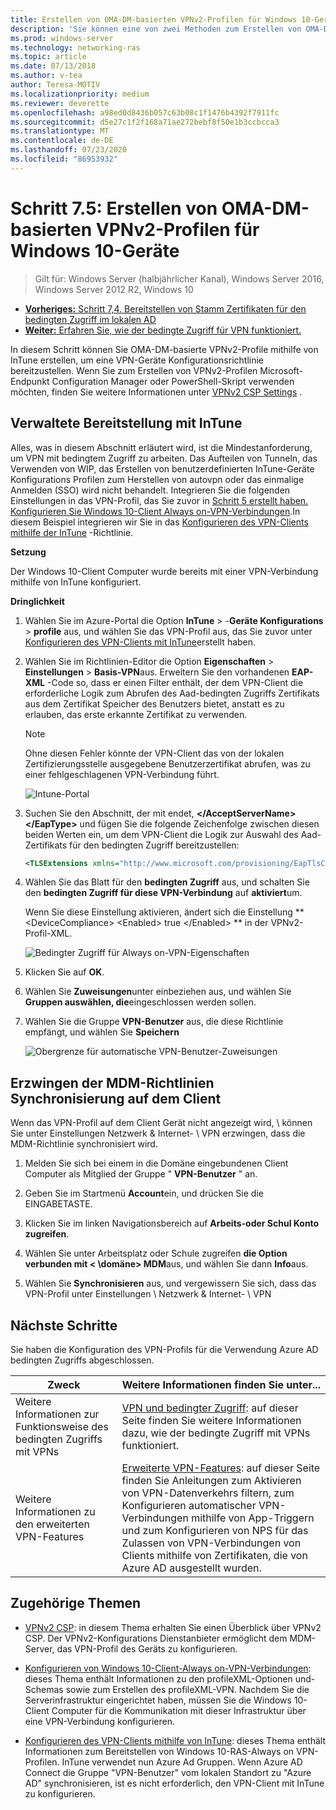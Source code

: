 ```yaml
---
title: Erstellen von OMA-DM-basierten VPNv2-Profilen für Windows 10-Geräte
description: 'Sie können eine von zwei Methoden zum Erstellen von OMA-DM-basierten VPNv2-Profilen verwenden. '
ms.prod: windows-server
ms.technology: networking-ras
ms.topic: article
ms.date: 07/13/2018
ms.author: v-tea
author: Teresa-MOTIV
ms.localizationpriority: medium
ms.reviewer: deverette
ms.openlocfilehash: a98ed0d8436b057c63b08c1f1476b4392f7911fc
ms.sourcegitcommit: d5e27c1f2f168a71ae272bebf8f50e1b3ccbcca3
ms.translationtype: MT
ms.contentlocale: de-DE
ms.lasthandoff: 07/23/2020
ms.locfileid: "86953932"
---
```

# <a name="step-75-create-oma-dm-based-vpnv2-profiles-to-windows-10-devices"></a>Schritt 7.5: Erstellen von OMA-DM-basierten VPNv2-Profilen für Windows 10-Geräte

>Gilt für: Windows Server (halbjährlicher Kanal), Windows Server 2016, Windows Server 2012 R2, Windows 10

- [**Vorheriges:** Schritt 7,4. Bereitstellen von Stamm Zertifikaten für den bedingten Zugriff im lokalen AD](vpn-deploy-cond-access-root-cert-to-on-premise-ad.md)
- [**Weiter:** Erfahren Sie, wie der bedingte Zugriff für VPN funktioniert.](/windows/access-protection/vpn/vpn-conditional-access)

In diesem Schritt können Sie OMA-DM-basierte VPNv2-Profile mithilfe von InTune erstellen, um eine VPN-Geräte Konfigurationsrichtlinie bereitzustellen. Wenn Sie zum Erstellen von VPNv2-Profilen Microsoft-Endpunkt Configuration Manager oder PowerShell-Skript verwenden möchten, finden Sie weitere Informationen unter [VPNv2 CSP Settings](/windows/client-management/mdm/vpnv2-csp) . 

## <a name="managed-deployment-using-intune"></a>Verwaltete Bereitstellung mit InTune

Alles, was in diesem Abschnitt erläutert wird, ist die Mindestanforderung, um VPN mit bedingtem Zugriff zu arbeiten. Das Aufteilen von Tunneln, das Verwenden von WIP, das Erstellen von benutzerdefinierten InTune-Geräte Konfigurations Profilen zum Herstellen von autovpn oder das einmalige Anmelden (SSO) wird nicht behandelt. Integrieren Sie die folgenden Einstellungen in das VPN-Profil, das Sie zuvor in [Schritt 5 erstellt haben. Konfigurieren Sie Windows 10-Client Always on-VPN-Verbindungen](always-on-vpn/deploy/vpn-deploy-client-vpn-connections.md).In diesem Beispiel integrieren wir Sie in das [Konfigurieren des VPN-Clients mithilfe der InTune](always-on-vpn/deploy/vpn-deploy-client-vpn-connections.md#configure-the-vpn-client-by-using-intune) -Richtlinie. 

**Setzung**

Der Windows 10-Client Computer wurde bereits mit einer VPN-Verbindung mithilfe von InTune konfiguriert.   


**Dringlichkeit**

1. Wählen Sie im Azure-Portal die Option **InTune**  >  -**Geräte Konfigurations**  >  **profile** aus, und wählen Sie das VPN-Profil aus, das Sie zuvor unter [Konfigurieren des VPN-Clients mit InTune](always-on-vpn/deploy/vpn-deploy-client-vpn-connections.md#configure-the-vpn-client-by-using-intune)erstellt haben.
    
2. Wählen Sie im Richtlinien-Editor die Option **Eigenschaften**  >  **Einstellungen**  >  **Basis-VPN**aus. Erweitern Sie den vorhandenen **EAP-XML** -Code so, dass er einen Filter enthält, der dem VPN-Client die erforderliche Logik zum Abrufen des Aad-bedingten Zugriffs Zertifikats aus dem Zertifikat Speicher des Benutzers bietet, anstatt es zu erlauben, das erste erkannte Zertifikat zu verwenden.

    >[!NOTE]
    >Ohne diesen Fehler könnte der VPN-Client das von der lokalen Zertifizierungsstelle ausgegebene Benutzerzertifikat abrufen, was zu einer fehlgeschlagenen VPN-Verbindung führt.

    ![Intune-Portal](../../media/Always-On-Vpn/intune-eap-xml.png)

3. Suchen Sie den Abschnitt, der mit endet, **\</AcceptServerName>\</EapType>** und fügen Sie die folgende Zeichenfolge zwischen diesen beiden Werten ein, um dem VPN-Client die Logik zur Auswahl des Aad-Zertifikats für den bedingten Zugriff bereitzustellen:

    ```XML
    <TLSExtensions xmlns="http://www.microsoft.com/provisioning/EapTlsConnectionPropertiesV2"><FilteringInfo xmlns="http://www.microsoft.com/provisioning/EapTlsConnectionPropertiesV3"><EKUMapping><EKUMap><EKUName>AAD Conditional Access</EKUName><EKUOID>1.3.6.1.4.1.311.87</EKUOID></EKUMap></EKUMapping><ClientAuthEKUList Enabled="true"><EKUMapInList><EKUName>AAD Conditional Access</EKUName></EKUMapInList></ClientAuthEKUList></FilteringInfo></TLSExtensions>
    ```

4. Wählen Sie das Blatt für den **bedingten Zugriff** aus, und schalten Sie den **bedingten Zugriff für diese VPN-Verbindung** auf **aktiviert**um.
   
   Wenn Sie diese Einstellung aktivieren, ändert sich die Einstellung ** \<DeviceCompliance> \<Enabled> true \</Enabled> ** in der VPNv2-Profil-XML.

    ![Bedingter Zugriff für Always on-VPN-Eigenschaften](../../media/Always-On-Vpn/vpn-conditional-access-azure-ad.png)

5. Klicken Sie auf **OK**.

6. Wählen Sie **Zuweisungen**unter einbeziehen aus, und wählen Sie **Gruppen auswählen, die**eingeschlossen werden sollen.

7. Wählen Sie die Gruppe **VPN-Benutzer** aus, die diese Richtlinie empfängt, und wählen Sie **Speichern**

    ![Obergrenze für automatische VPN-Benutzer-Zuweisungen](../../media/Always-On-Vpn/cap-for-auto-vpn-users-assignments.png)

## <a name="force-mdm-policy-sync-on-the-client"></a>Erzwingen der MDM-Richtlinien Synchronisierung auf dem Client

Wenn das VPN-Profil auf dem Client Gerät nicht angezeigt wird, \\ können Sie unter Einstellungen Netzwerk & Internet- \\ VPN erzwingen, dass die MDM-Richtlinie synchronisiert wird.

1. Melden Sie sich bei einem in die Domäne eingebundenen Client Computer als Mitglied der Gruppe " **VPN-Benutzer** " an.

2. Geben Sie im Startmenü **Account**ein, und drücken Sie die EINGABETASTE.

3. Klicken Sie im linken Navigationsbereich auf **Arbeits-oder Schul Konto zugreifen**.

4. Wählen Sie unter Arbeitsplatz oder Schule zugreifen **die Option verbunden mit < \domäne> MDM**aus, und wählen Sie dann **Info**aus.

5. Wählen Sie **Synchronisieren** aus, und vergewissern Sie sich, dass das VPN-Profil unter Einstellungen \\ Netzwerk & Internet- \\ VPN


## <a name="next-steps"></a>Nächste Schritte

Sie haben die Konfiguration des VPN-Profils für die Verwendung Azure AD bedingten Zugriffs abgeschlossen. 

|Zweck  |Weitere Informationen finden Sie unter...  |
|---------|---------|
|Weitere Informationen zur Funktionsweise des bedingten Zugriffs mit VPNs  |[VPN und bedingter Zugriff](/windows/access-protection/vpn/vpn-conditional-access): auf dieser Seite finden Sie weitere Informationen dazu, wie der bedingte Zugriff mit VPNs funktioniert.      |
|Weitere Informationen zu den erweiterten VPN-Features  |[Erweiterte VPN-Features](always-on-vpn/deploy/always-on-vpn-adv-options.md#advanced-vpn-features): auf dieser Seite finden Sie Anleitungen zum Aktivieren von VPN-Datenverkehrs filtern, zum Konfigurieren automatischer VPN-Verbindungen mithilfe von App-Triggern und zum Konfigurieren von NPS für das Zulassen von VPN-Verbindungen von Clients mithilfe von Zertifikaten, die von Azure AD ausgestellt wurden.        |


## <a name="related-topics"></a>Zugehörige Themen

- [VPNv2 CSP](/windows/client-management/mdm/vpnv2-csp): in diesem Thema erhalten Sie einen Überblick über VPNv2 CSP. Der VPNv2-Konfigurations Dienstanbieter ermöglicht dem MDM-Server, das VPN-Profil des Geräts zu konfigurieren.

- [Konfigurieren von Windows 10-Client-Always on-VPN-Verbindungen](./always-on-vpn/deploy/vpn-deploy-client-vpn-connections.md): dieses Thema enthält Informationen zu den profileXML-Optionen und-Schemas sowie zum Erstellen des profileXML-VPN. Nachdem Sie die Serverinfrastruktur eingerichtet haben, müssen Sie die Windows 10-Client Computer für die Kommunikation mit dieser Infrastruktur über eine VPN-Verbindung konfigurieren. 

- [Konfigurieren des VPN-Clients mithilfe von InTune](./always-on-vpn/deploy/vpn-deploy-client-vpn-connections.md#configure-the-vpn-client-by-using-intune): dieses Thema enthält Informationen zum Bereitstellen von Windows 10-RAS-Always on VPN-Profilen. InTune verwendet nun Azure Ad Gruppen. Wenn Azure AD Connect die Gruppe "VPN-Benutzer" vom lokalen Standort zu "Azure AD" synchronisieren, ist es nicht erforderlich, den VPN-Client mit InTune zu konfigurieren.
